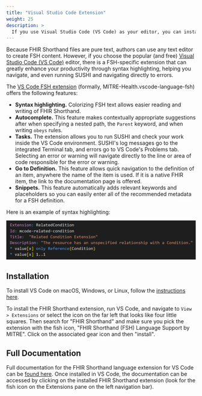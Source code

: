 ```yaml
---
title: "Visual Studio Code Extension"
weight: 25
description: >
  If you use Visual Studio Code (VS Code) as your editor, you can install this extension to provide FSH syntax highlighting and other producitvity enhancements
---
```


Because FHIR Shorthand files are pure text, authors can use any text editor to create FSH content. However, if you choose the popular (and free) [Visual Studio Code (VS Code)](https://code.visualstudio.com/) editor, there is a FSH-specific extension that can greatly enhance your productivity through syntax highlighting, helping you navigate, and even running SUSHI and navigating directly to errors.

The [VS Code FSH extension](https://marketplace.visualstudio.com/items?itemName=MITRE-Health.vscode-language-fsh) (formally, MITRE-Health.vscode-language-fsh) offers the following features:

* **Syntax highlighting.** Colorizing FSH text allows easier reading and writing of FHIR Shorthand.
* **Autocomplete.** This feature makes contextually appropriate suggestions after when specifying a nested path, the `Parent` keyword, and when writing `obeys` rules.
* **Tasks.** The extension allows you to run SUSHI and check your work inside the VS Code environment. SUSHI's log messages go to the integrated Terminal tab, and errors go to VS Code's Problems tab. Selecting an error or warning will navigate directly to the line or area of code responsible for the error or warning.
* **Go to Definition.** This feature allows quick navigation to the definition of an item, anywhere the name of the item is used. If it is a native FHIR item, the link to the documentation page is offered.
* **Snippets.** This feature automatically adds relevant keywords and placeholders so you can easily enter all of the recommended metadata for a FSH definition.

Here is an example of syntax highlighting:

![Syntax Highlighting](syntax-highlighting.PNG)

## Installation

To install VS Code on macOS, Windows, or Linux, follow the [instructions here](https://code.visualstudio.com/Download).

To install the FHIR Shorthand extension, run VS Code, and navigate to `View > Extensions` or select the icon on the far left that looks like four little squares. Then search for "FHIR Shorthand" and make sure you pick the extension with the fish icon, "FHIR Shorthand (FSH) Language Support by MITRE". Click on the associated gear icon and then "install".

## Full Documentation

Full documentation for the FHIR Shorthand language extension for VS Code can be [found here](https://github.com/standardhealth/vscode-language-fsh#readme). Once installed in VS Code, the documentation can be accessed by clicking on the installed FHIR Shorthand extension (look for the fish icon on the Extensions pane on the left navigation bar).
